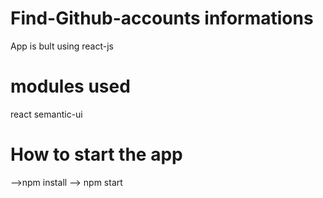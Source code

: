 # Find-Github-accounts informations 
App is bult using react-js
# modules used
react
semantic-ui
# How to  start the app
-->npm install
--> npm start
